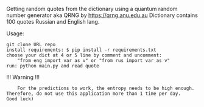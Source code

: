 Getting random quotes from the dictionary using a quantum random 
number generator aka QRNG by https://qrng.anu.edu.au
Dictionary contains 100 quotes Russian and English lang.

Usage: 

    git clone URL repo
    install requirements: $ pip install -r requirements.txt
    choose your dict at 4 or 5 line by comment and uncomment: 
        "from eng import var as v" or "from rus import var as v"
    run: python main.py and read quote

!!!   Warning   !!!

        For the predictions to work, the entropy needs to be high enough.
    Therefore, do not use this application more than 1 time per day. 
    Good luck)
